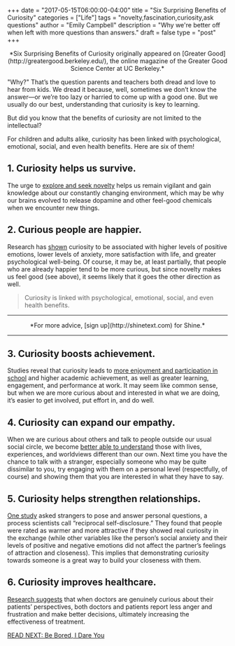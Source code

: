 +++
  date = "2017-05-15T06:00:00-04:00"
  title = "Six Surprising Benefits of Curiosity"
  categories = ["Life"]
  tags = "novelty,fascination,curiosity,ask questions"
  author = "Emily Campbell"
  description = "Why we're better off when left with more questions than answers."
  draft = false
  type = "post"
+++



<center>*Six Surprising Benefits of Curiosity originally appeared on [Greater Good](http://greatergood.berkeley.edu/), the online magazine of the Greater Good Science Center at UC Berkeley.*</center>

<span class="dropcap">"W</span>hy?" That’s the question parents and teachers both dread and love to hear from kids. We dread it because, well, sometimes we don’t know the answer—or we’re too lazy or harried to come up with a good one. But we usually do our best, understanding that curiosity is key to learning.

But did you know that the benefits of curiosity are not limited to the intellectual? 

For children and adults alike, curiosity has been linked with psychological, emotional, social, and even health benefits. Here are six of them!

## 1. Curiosity helps us survive. 

The urge to [explore and seek novelty](http://greatergood.berkeley.edu/article/item/nine_things_educators_need_to_know_about_the_brain) helps us remain vigilant and gain knowledge about our constantly changing environment, which may be why our brains evolved to release dopamine and other feel-good chemicals when we encounter new things.


## 2. Curious people are happier. 

Research has [shown](http://www.tandfonline.com/doi/abs/10.1207/s15327752jpa8203_05#.Vbu4EWTF8m8) curiosity to be associated with higher levels of positive emotions, lower levels of anxiety, more satisfaction with life, and greater psychological well-being. Of course, it may be, at least partially, that people who are already happier tend to be more curious, but since novelty makes us feel good (see above), it seems likely that it goes the other direction as well.

> Curiosity is linked with psychological, emotional, social, and even health benefits.
 

---
<center> *For more advice, [sign up](http://shinetext.com) for Shine.* </center>

---



## 3. Curiosity boosts achievement. 

Studies reveal that curiosity leads to [more enjoyment and participation in school](http://psycnet.apa.org/journals/edu/94/3/562/) and higher academic achievement, as well as greater learning, engagement, and performance at work. It may seem like common sense, but when we are more curious about and interested in what we are doing, it’s easier to get involved, put effort in, and do well.

## 4. Curiosity can expand our empathy. 

When we are curious about others and talk to people outside our usual social circle, we become [better able to understand](http://greatergood.berkeley.edu/article/item/six_habits_of_highly_empathic_people1) those with lives, experiences, and worldviews different than our own. Next time you have the chance to talk with a stranger, especially someone who may be quite dissimilar to you, try engaging with them on a personal level (respectfully, of course) and showing them that you are interested in what they have to say.


## 5. Curiosity helps strengthen relationships. 

[One study](http://guilfordjournals.com/doi/abs/10.1521/jscp.23.6.792.54800) asked strangers to pose and answer personal questions, a process scientists call “reciprocal self-disclosure.” They found that people were rated as warmer and more attractive if they showed real curiosity in the exchange (while other variables like the person’s social anxiety and their levels of positive and negative emotions did not affect the partner’s feelings of attraction and closeness). This implies that demonstrating curiosity towards someone is a great way to build your closeness with them.


## 6. Curiosity improves healthcare. 

[Research suggests](http://www.berkeley.edu/news/media/releases/2007/05/08_doctorpatient.shtml) that when doctors are genuinely curious about their patients’ perspectives, both doctors and patients report less anger and frustration and make better decisions, ultimately increasing the effectiveness of treatment.

[READ NEXT: Be Bored, I Dare You](http://advice.shinetext.com/articles/be-bored-i-dare-you/)


<div class="pubexchange_module" id="pubexchange_below_content" data-pubexchange-module-id="2323"></div>

<script>(function(w, d, s, id) {
 w.PUBX=w.PUBX || {pub: "shine_text", discover: false, lazy: true};
 var js, pjs = d.getElementsByTagName(s)[0];
 if (d.getElementById(id)) return;
 js = d.createElement(s); js.id = id; js.async = true;
 js.src = "//main.pubexchange.com/loader.min.js";
 pjs.parentNode.insertBefore(js, pjs);
}(window, document, "script", "pubexchange-jssdk"));</script>
